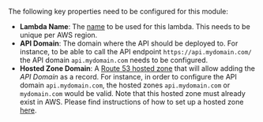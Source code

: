 The following key properties need to be configured for this module:

- **Lambda Name**: The [name](https://docs.aws.amazon.com/lambda/latest/dg/API_CreateFunction.html#SSS-CreateFunction-request-FunctionName) to be used for this lambda. This needs to be unique per AWS region.
- **API Domain**: The domain where the API should be deployed to. For instance, to be able to call the API endpoint `https://api.mydomain.com/` the API domain `api.mydomain.com` needs to be configured.
- **Hosted Zone Domain**: A [Route 53 hosted zone](https://docs.aws.amazon.com/Route53/latest/DeveloperGuide/hosted-zones-working-with.html) that will allow adding the _API Domain_ as a record. For instance, in order to configure the API domain `api.mydomain.com`, the hosted zones `api.mydomain.com` or `mydomain.com` would be valid. Note that this hosted zone must already exist in AWS. Please find instructions of how to set up a hosted zone [here](https://docs.aws.amazon.com/Route53/latest/DeveloperGuide/CreatingHostedZone.html).
